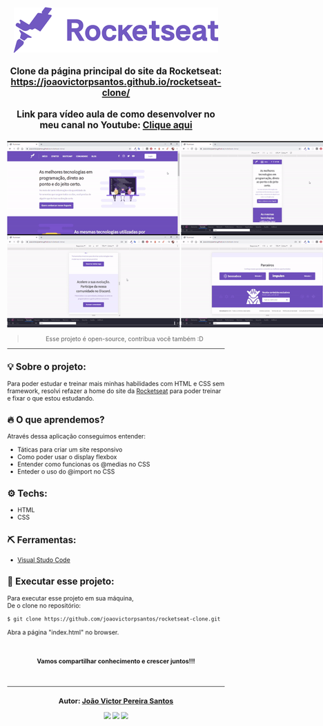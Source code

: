 <h2 align="center">

<img src="images/rocketseat_logo.png">
<br/><br/>
Clone da página principal do site da Rocketseat: 
<a href="https://joaovictorpsantos.github.io/rocketseat-clone/">https://joaovictorpsantos.github.io/rocketseat-clone/</a><br/><br/>
Link para vídeo aula de como desenvolver no meu canal no Youtube:
<a href="https://www.youtube.com/playlist?list=PLLSLbEdBpdAu126QAOzpr8QSuoAP90JFe">Clique aqui</a>
<br/><br/>
<div style="display:flex">
<img src="gifs/overview.gif" width="400px">
<img src="gifs/responsive_example.gif" style="margin-left:3px"  width="400px">
</div>
<div style="display:flex">
<img src="gifs/expandindo.gif" width="400px">
<img src="gifs/diminuindo.gif" style="margin-left:3px" width="400px">
</div>
</h2>

<blockquote align="center">
  Esse projeto é open-source, contribua você também :D
</blockquote>

<hr/>

## 💡 Sobre o projeto:

Para poder estudar e treinar mais minhas habilidades com HTML e CSS sem framework, resolvi refazer a home do site da <a href="">Rocketseat</a> para poder treinar e fixar o que estou estudando.

## 🔥 O que aprendemos?

Através dessa aplicação conseguimos entender:

- Táticas para criar um site responsivo
- Como poder usar o display flexbox
- Entender como funcionas os @medias no CSS
- Enteder o uso do @import no CSS

## ⚙️ Techs:

- HTML
- CSS

## ⛏ Ferramentas:

- [Visual Studo Code](https://code.visualstudio.com/download)

## 🏁 Executar esse projeto:

Para executar esse projeto em sua máquina,  
De o clone no repositório:

```bash
$ git clone https://github.com/joaovictorpsantos/rocketseat-clone.git
```

Abra a página "index.html" no browser.




<br/>

<h4 align="center">
  Vamos compartilhar conhecimento e crescer juntos!!!
</h4>

<br/>

---

<h3 align="center">
Autor: <a alt="João Victor Pereira Santos" href="https://github.com/joaovictorpsantos">João Victor Pereira Santos</a>
</h3>

<p align="center">

  <a alt="João Victor Pereira Santos Linkedin" href="https://www.linkedin.com/in/joao-victor-pereira-santos//">
    <img src="https://img.shields.io/badge/LinkedIn-Jo%C3%A3o%20Victor%20Pereira%20Santos-blue?logo=linkedin"/></a>
  <a alt="João Victor Pereira Santos GitHub" href="https://github.com/joaovictorpsantos">
  <img src="https://img.shields.io/badge/GitHub-joaovictorpsantos-lightgrey?logo=github"/></a>
 <a alt="João Victor Pereira Santos Twitter" href="https://twitter.com/_joaovictorps">
  <img src="https://img.shields.io/badge/Twitter-__joaovictorps-blue?logo=twitter"/></a>

</p>
